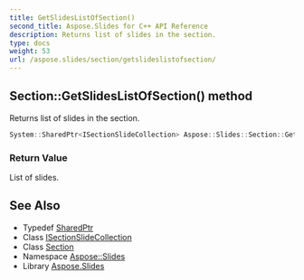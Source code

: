 ```yaml
---
title: GetSlidesListOfSection()
second_title: Aspose.Slides for C++ API Reference
description: Returns list of slides in the section.
type: docs
weight: 53
url: /aspose.slides/section/getslideslistofsection/
---
```

## Section::GetSlidesListOfSection() method


Returns list of slides in the section.

```cpp
System::SharedPtr<ISectionSlideCollection> Aspose::Slides::Section::GetSlidesListOfSection() override
```


### Return Value

List of slides.

## See Also

* Typedef [SharedPtr](../../../system/sharedptr/)
* Class [ISectionSlideCollection](../../isectionslidecollection/)
* Class [Section](../)
* Namespace [Aspose::Slides](../../)
* Library [Aspose.Slides](../../../)